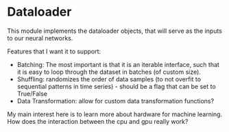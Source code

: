 # Dataloader

This module implements the dataloader objects, that will serve as the inputs to our neural networks.

Features that I want it to support:

- Batching: The most important is that it is an iterable interface, such that it is easy to loop through the dataset in batches (of custom size).
- Shuffling: randomizes the order of data samples (to not overfit to sequential patterns in time series) - should be a flag that can be set to True/False
- Data Transformation: allow for custom data transformation functions?

My main interest here is to learn more about hardware for machine learning. How does the interaction between the cpu and gpu really work?
